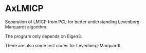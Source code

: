 # AxLMICP
Separation of LMICP from PCL for better understanding Levenberg-Marquardt algorithm.

The program only depends on Eigen3.

There are also some test codes for Levenberg-Marquardt.